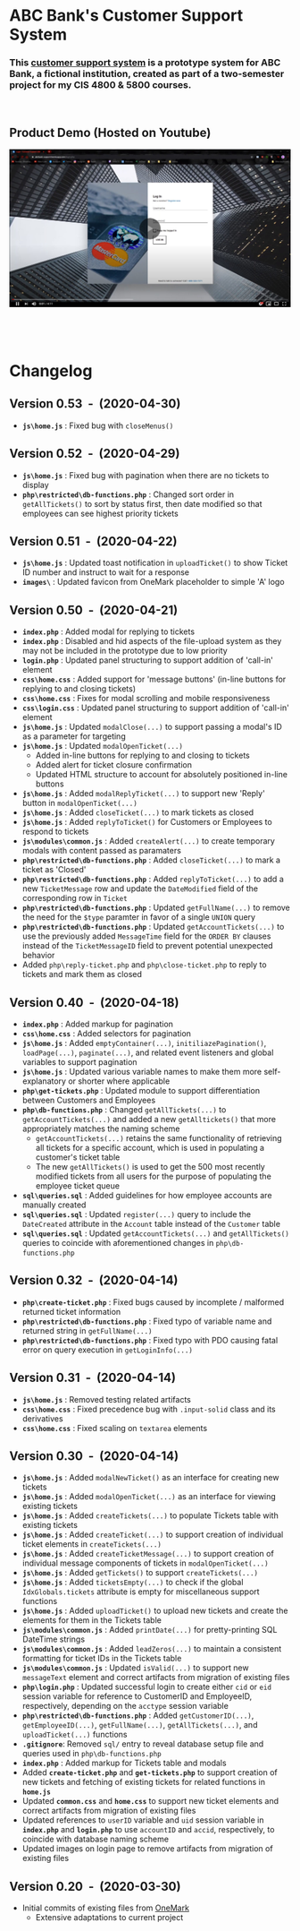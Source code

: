 # ABC Bank's Customer Support System
### This [customer support system](https://abcbank-support.herokuapp.com) is a prototype system for ABC Bank, a fictional institution, created as part of a two-semester project for my CIS 4800 & 5800 courses.

&nbsp;
## Product Demo (Hosted on Youtube)
[![Product Demo hosted on Youtube](images/product-demo-thumb.jpg)](https://youtu.be/ir8tpdI_2fM)

&nbsp;
---
# Changelog
## Version 0.53 &nbsp;-&nbsp; (2020-04-30)
* **`js\home.js`** : Fixed bug with `closeMenus()`

## Version 0.52 &nbsp;-&nbsp; (2020-04-29)
* **`js\home.js`** : Fixed bug with pagination when there are no tickets to display
* **`php\restricted\db-functions.php`** : Changed sort order in `getAllTickets()` to sort by status first, then date modified so that employees can see highest priority tickets

## Version 0.51 &nbsp;-&nbsp; (2020-04-22)
* **`js\home.js`** : Updated toast notification in `uploadTicket()` to show Ticket ID number and instruct to wait for a response
* **`images\`** : Updated favicon from OneMark placeholder to simple 'A' logo

## Version 0.50 &nbsp;-&nbsp; (2020-04-21)
* **`index.php`** : Added modal for replying to tickets
* **`index.php`** : Disabled and hid aspects of the file-upload system as they may not be included in the prototype due to low priority
* **`login.php`** : Updated panel structuring to support addition of 'call-in' element
* **`css\home.css`** : Added support for 'message buttons' (in-line buttons for replying to and closing tickets)
* **`css\home.css`** : Fixes for modal scrolling and mobile responsiveness
* **`css\login.css`** : Updated panel structuring to support addition of 'call-in' element
* **`js\home.js`** : Updated `modalClose(...)` to support passing a modal's ID as a parameter for targeting
* **`js\home.js`** : Updated `modalOpenTicket(...)`
    * Added in-line buttons for replying to and closing to tickets
    * Added alert for ticket closure confirmation
    * Updated HTML structure to account for absolutely positioned in-line buttons
* **`js\home.js`** : Added `modalReplyTicket(...)` to support new 'Reply' button in `modalOpenTicket(...)`
* **`js\home.js`** : Added `closeTicket(...)` to mark tickets as closed
* **`js\home.js`** : Added `replyToTicket()` for Customers or Employees to respond to tickets
* **`js\modules\common.js`** : Added `createAlert(...)` to create temporary modals with content passed as paramaters
* **`php\restricted\db-functions.php`** : Added `closeTicket(...)` to mark a ticket as 'Closed'
* **`php\restricted\db-functions.php`** : Added `replyToTicket(...)` to add a new `TicketMessage` row and update the `DateModified` field of the corresponding row in `Ticket`
* **`php\restricted\db-functions.php`** : Updated `getFullName(...)` to remove the need for the `$type` paramter in favor of a single `UNION` query
* **`php\restricted\db-functions.php`** : Updated `getAccountTickets(...)` to use the previously added `MessageTime` field for the `ORDER BY` clauses instead of the `TicketMessageID` field to prevent potential unexpected behavior
* Added `php\reply-ticket.php` and `php\close-ticket.php` to reply to tickets and mark them as closed

## Version 0.40 &nbsp;-&nbsp; (2020-04-18)
* **`index.php`** : Added markup for pagination
* **`css\home.css`** : Added selectors for pagination
* **`js\home.js`** : Added `emptyContainer(...)`, `initiliazePagination()`, `loadPage(...)`, `paginate(...)`, and related event listeners and global variables to support pagination
* **`js\home.js`** : Updated various variable names to make them more self-explanatory or shorter where applicable
* **`php\get-tickets.php`** : Updated module to support differentiation between Customers and Employees
* **`php\db-functions.php`** : Changed `getAllTickets(...)` to `getAccountTickets(...)` and added a new `getAlltickets()` that more appropriately matches the naming scheme
    * `getAccountTickets(...)` retains the same functionality of retrieving all tickets for a specific account, which is used in populating a customer's ticket table
    * The new `getAllTickets()` is used to get the 500 most recently modified tickets from all users for the purpose of populating the employee ticket queue
* **`sql\queries.sql`** : Added guidelines for how employee accounts are manually created
* **`sql\queries.sql`** : Updated `register(...)` query to include the `DateCreated` attribute in the `Account` table instead of the `Customer` table
* **`sql\queries.sql`** : Updated `getAccountTickets(...)` and `getAllTickets()` queries to coincide with aforementioned changes in `php\db-functions.php`

## Version 0.32 &nbsp;-&nbsp; (2020-04-14)
* **`php\create-ticket.php`** : Fixed bugs caused by incomplete / malformed returned ticket information
* **`php\restricted\db-functions.php`** : Fixed typo of variable name and returned string in `getFullName(...)`
* **`php\restricted\db-functions.php`** : Fixed typo with PDO causing fatal error on query execution in `getLoginInfo(...)`

## Version 0.31 &nbsp;-&nbsp; (2020-04-14)
* **`js\home.js`** : Removed testing related artifacts
* **`css\home.css`** : Fixed precedence bug with `.input-solid` class and its derivatives
* **`css\home.css`** : Fixed scaling on `textarea` elements

## Version 0.30 &nbsp;-&nbsp; (2020-04-14)
* **`js\home.js`** : Added `modalNewTicket()` as an interface for creating new tickets
* **`js\home.js`** : Added `modalOpenTicket(...)` as an interface for viewing existing tickets
* **`js\home.js`** : Added `createTickets(...)` to populate Tickets table with existing tickets
* **`js\home.js`** : Added `createTicket(...)` to support creation of individual ticket elements in `createTickets(...)`
* **`js\home.js`** : Added `createTicketMessage(...)` to support creation of individual message components of tickets in `modalOpenTicket(...)`
* **`js\home.js`** : Added `getTickets()` to support `createTickets(...)`
* **`js\home.js`** : Added `ticketsEmpty(...)` to check if the global `IdxGlobals.tickets` attribute is empty for miscellaneous support functions
* **`js\home.js`** : Added `uploadTicket()` to upload new tickets and create the elements for them in the Tickets table
* **`js\modules\common.js`** : Added `printDate(...)` for pretty-printing SQL DateTime strings
* **`js\modules\common.js`** : Added `leadZeros(...)` to maintain a consistent formatting for ticket IDs in the Tickets table
* **`js\modules\common.js`** : Updated `isValid(...)` to support new `messageText` element and correct artifacts from migration of existing files
* **`php\login.php`** : Updated successful login to create either `cid` or `eid` session variable for reference to CustomerID and EmployeeID, respectively, depending on the `acctype` session variable
* **`php\restricted\db-functions.php`** : Added `getCustomerID(...)`, `getEmployeeID(...)`, `getFullName(...)`, `getAllTickets(...)`, and `uploadTicket(...)` functions
* **`.gitignore`**: Removed `sql/` entry to reveal database setup file and queries used in `php\db-functions.php`
* **`index.php`** : Added markup for Tickets table and modals
* Added **`create-ticket.php`** and **`get-tickets.php`** to support creation of new tickets and fetching of existing tickets for related functions in **`home.js`**
* Updated **`common.css`** and **`home.css`** to support new ticket elements and correct artifacts from migration of existing files
* Updated references to `userID` variable and `uid` session variable in **`index.php`** and **`login.php`** to use `accountID` and `accid`, respectively, to coincide with database naming scheme
* Updated images on login page to remove artifacts from migration of existing files

## Version 0.20 &nbsp;-&nbsp; (2020-03-30)
* Initial commits of existing files from [OneMark](https://github.com/msihly/OneMark-Public)
    * Extensive adaptations to current project
